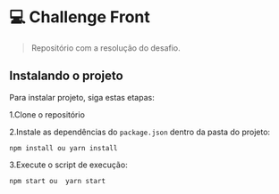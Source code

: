 # :computer: Challenge Front

> Repositório com a resolução do desafio.

##  Instalando o projeto

Para instalar projeto, siga estas etapas:

1.Clone o repositório

2.Instale as dependências do `package.json` dentro da pasta do projeto:
```
npm install ou yarn install
```

3.Execute o script de execução:
```
npm start ou  yarn start
```